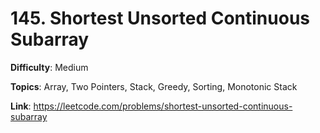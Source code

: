 # 145. Shortest Unsorted Continuous Subarray

**Difficulty**: Medium

**Topics**: Array, Two Pointers, Stack, Greedy, Sorting, Monotonic Stack

**Link**: https://leetcode.com/problems/shortest-unsorted-continuous-subarray
